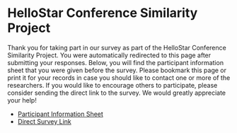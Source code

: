 # HelloStar Conference Similarity Project

Thank you for taking part in our survey as part of the HelloStar Conference Similarity Project. You were automatically redirected to this page after submitting your responses. Below, you will find the participant information sheet that you were given before the survey. Please bookmark this page or print it for your records in case you should like to contact one or more of the researchers. If you would like to encourage others to participate, please consider sending the direct link to the survey. We would greatly appreciate your help!


* [Participant Information Sheet](hellostar-survey)
* [Direct Survey Link](https://www.survey-xact.dk/LinkCollector?key=59GXYWWXJN3J)

